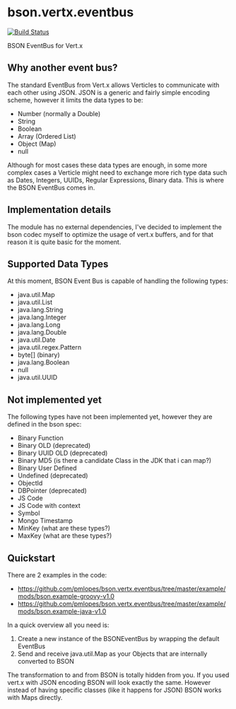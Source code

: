 bson.vertx.eventbus
===================
[![Build Status](https://travis-ci.org/pmlopes/bson.vertx.eventbus.png)](https://travis-ci.org/pmlopes/bson.vertx.eventbus)

BSON EventBus for Vert.x

Why another event bus?
----------------------
The standard EventBus from Vert.x allows Verticles to communicate with each other using JSON. JSON is a generic and fairly
simple encoding scheme, however it limits the data types to be:

* Number (normally a Double)
* String
* Boolean
* Array (Ordered List)
* Object (Map)
* null

Although for most cases these data types are enough, in some more complex cases a Verticle might need to exchange more
rich type data such as Dates, Integers, UUIDs, Regular Expressions, Binary data. This is where the BSON EventBus comes in.

Implementation details
----------------------
The module has no external dependencies, I've decided to implement the bson codec myself to optimize the usage of vert.x
buffers, and for that reason it is quite basic for the moment.

Supported Data Types
--------------------
At this moment, BSON Event Bus is capable of handling the following types:

* java.util.Map
* java.util.List
* java.lang.String
* java.lang.Integer
* java.lang.Long
* java.lang.Double
* java.util.Date
* java.util.regex.Pattern
* byte[] (binary)
* java.lang.Boolean
* null
* java.util.UUID

Not implemented yet
-------------------
The following types have not been implemented yet, however they are defined in the bson spec:

* Binary Function
* Binary OLD (deprecated)
* Binary UUID OLD (deprecated)
* Binary MD5 (is there a candidate Class in the JDK that i can map?)
* Binary User Defined
* Undefined (deprecated)
* ObjectId
* DBPointer (deprecated)
* JS Code
* JS Code with context
* Symbol
* Mongo Timestamp
* MinKey (what are these types?)
* MaxKey (what are these types?)

Quickstart
----------
There are 2 examples in the code:

* https://github.com/pmlopes/bson.vertx.eventbus/tree/master/example/mods/bson.example-groovy-v1.0
* https://github.com/pmlopes/bson.vertx.eventbus/tree/master/example/mods/bson.example-java-v1.0

In a quick overview all you need is:

1. Create a new instance of the BSONEventBus by wrapping the default EventBus
2. Send and receive java.util.Map as your Objects that are internally converted to BSON

The transformation to and from BSON is totally hidden from you. If you used vert.x with JSON encoding BSON will look
exactly the same. However instead of having specific classes (like it happens for JSON) BSON works with Maps directly.